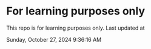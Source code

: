 # For learning purposes only
This repo is for learning purposes only.
Last updated at

Sunday, October 27, 2024 9:36:16 AM

